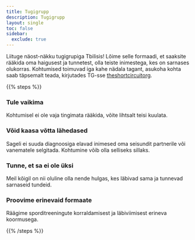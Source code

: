 ```yaml
---
title: Tugigrupp
description: Tugigrupp
layout: single
toc: false
sidebar:
  exclude: true
---
```


Liituge näost-näkku tugigrupiga Tbilisis! Lõime selle formaadi, et saaksite rääkida oma haigusest ja tunnetest, olla teiste inimestega, kes on sarnases olukorras. Kohtumised toimuvad iga kahe nädala tagant, asukoha kohta saab täpsemalt teada, kirjutades TG-sse [theshortcircuitorg](https://t.me/theshortcircuitorg).

{{% steps %}}

### Tule vaikima

Kohtumisel ei ole vaja tingimata rääkida, võite lihtsalt teisi kuulata.

### Võid kaasa võtta lähedased

Sageli ei suuda diagnoosiga elavad inimesed oma seisundit partnerile või vanematele selgitada. Kohtumine võib olla selliseks sillaks.

### Tunne, et sa ei ole üksi

Meil kõigil on nii oluline olla nende hulgas, kes läbivad sama ja tunnevad sarnaseid tundeid.

### Proovime erinevaid formaate

Räägime sporditreeningute korraldamisest ja läbiviimisest erineva koormusega.

{{% /steps %}}
